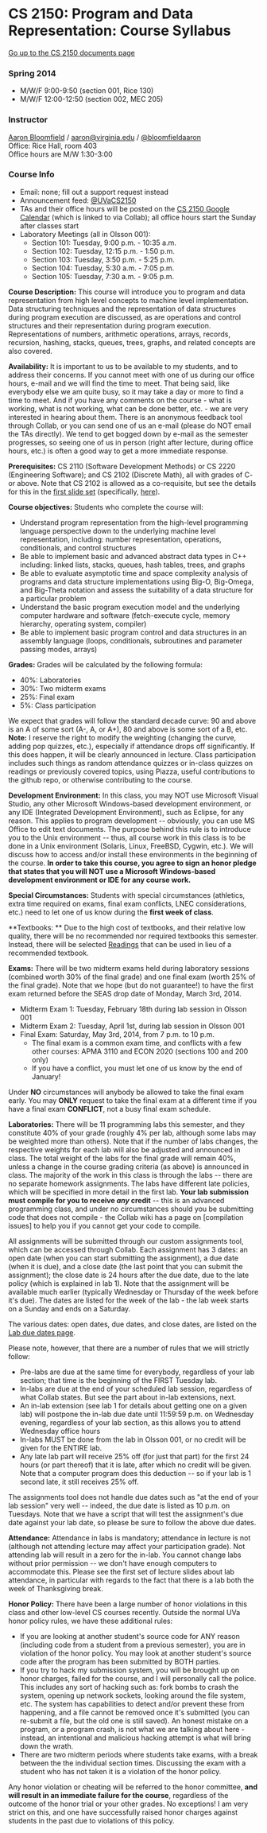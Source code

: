 CS 2150: Program and Data Representation: Course Syllabus
=========================================================

[Go up to the CS 2150 documents page](index.html)

### Spring 2014 ###

- M/W/F 9:00-9:50 (section 001, Rice 130)
- M/W/F 12:00-12:50 (section 002, MEC 205)

### Instructor ###
[Aaron Bloomfield](http://www.cs.virginia.edu/~asb) / [aaron@virginia.edu](mailto:aaron@virginia.edu) / [@bloomfieldaaron](http://twitter.com/bloomfieldaaron)  
Office: Rice Hall, room 403  
Office hours are M/W 1:30-3:00

### Course Info ###

- Email: none; fill out a support request instead
- Announcement feed: [@UVaCS2150](http://twitter.com/UVaCS2150)
- TAs and their office hours will be posted on the [CS 2150 Google Calendar](https://www.google.com/calendar/embed?src=1ea0dfillqvhlop8d7t0m8afuo%40group.calendar.google.com&amp;amp;ctz=America/New_York) (which is linked to via Collab); all office hours start the Sunday after classes start
- Laboratory Meetings (all in Olsson 001):
  - Section 101: Tuesday, 9:00 p.m. - 10:35 a.m.
  - Section 102: Tuesday, 12:15 p.m. - 1:50 p.m.
  - Section 103: Tuesday, 3:50 p.m. - 5:25 p.m.
  - Section 104: Tuesday, 5:30 a.m. - 7:05 p.m.
  - Section 105: Tuesday, 7:30 a.m. - 9:05 p.m.

**Course Description:** This course will introduce you to program and
data representation from high level concepts to machine level
implementation. Data structuring techniques and the representation of
data structures during program execution are discussed, as are
operations and control structures and their representation during
program execution. Representations of numbers, arithmetic operations,
arrays, records, recursion, hashing, stacks, queues, trees, graphs,
and related concepts are also covered.

**Availability:** It is important to us to be available to my
students, and to address their concerns. If you cannot meet with one
of us during our office hours, e-mail and we will find the time to
meet. That being said, like everybody else we am quite busy, so it may
take a day or more to find a time to meet. And if you have any
comments on the course - what is working, what is not working, what
can be done better, etc. - we are very interested in hearing about
them. There is an anonymous feedback tool through Collab, or you can
send one of us an e-mail (please do NOT email the TAs directly).  We
tend to get bogged down by e-mail as the semester progresses, so
seeing one of us in person (right after lecture, during office hours,
etc.) is often a good way to get a more immediate response.

**Prerequisites:** CS 2110 (Software Development Methods) or CS 2220
(Engineering Software); and CS 2102 (Discrete Math), all with grades
of C- or above.  Note that CS 2102 is allowed as a co-requisite, but
see the details for this in the [first slide set](../slides/01-intro.html) (specifically, [here](../slides/01-intro.html#/2/10)).

**Course objectives:** Students who complete the course will:

- Understand program representation from the high-level programming
  language perspective down to the underlying machine level
  representation, including: number representation, operations,
  conditionals, and control structures
- Be able to implement basic and advanced abstract data types in C++
  including: linked lists, stacks, queues, hash tables, trees, and
  graphs
- Be able to evaluate asymptotic time and space complexity analysis of
  programs and data structure implementations using Big-O, Big-Omega,
  and Big-Theta notation and assess the suitability of a data structure
  for a particular problem
- Understand the basic program execution model and the underlying
  computer hardware and software (fetch-execute cycle, memory hierarchy,
  operating system, compiler)
- Be able to implement basic program control and data structures in an
  assembly language (loops, conditionals, subroutines and parameter
  passing modes, arrays)

**Grades:** Grades will be calculated by the following formula:

- 40%: Laboratories
- 30%: Two midterm exams
- 25%: Final exam
- 5%: Class participation

We expect that grades will follow the standard decade curve: 90 and
above is an A of some sort (A-, A, or A+), 80 and above is some sort
of a B, etc.  **Note:** I reserve the right to modify the weighting
(changing the curve, adding pop quizzes, etc.), especially if
attendance drops off significantly.  If this does happen, it will be
clearly announced in lecture. Class participation includes such things
as random attendance quizzes or in-class quizzes on readings or
previously covered topics, using Piazza, useful contributions to the
github repo, or otherwise contributing to the course.

**Development Environment:** In this class, you may NOT use Microsoft
Visual Studio, any other Microsoft Windows-based development
environment, or any IDE (Integrated Development Environment), such as
Eclipse, for any reason.  This applies to program development --
obviously, you can use MS Office to edit text documents.  The purpose
behind this rule is to introduce you to the Unix environment --
thus, all course work in this class is to be done in a Unix
environment (Solaris, Linux, FreeBSD, Cygwin, etc.).  We will discuss
how to access and/or install these environments in the beginning of
the course.  **In order to take this course, you agree to sign an
honor pledge that states that you will NOT use a Microsoft
Windows-based development environment or IDE for any course work.**

**Special Circumstances:** Students with special circumstances
(athletics, extra time required on exams, final exam conflicts, LNEC
considerations, etc.) need to let one of us know during the **first
week of class**.

**Textbooks: ** Due to the high cost of textbooks, and their relative
low quality, there will be no recommended nor required textbooks this
semester.  Instead, there will be selected [Readings](readings.html)
that can be used in lieu of a recommended textbook.

**Exams:** There will be two midterm exams held during laboratory
sessions (combined worth 30% of the final grade) and one final exam
(worth 25% of the final grade). Note that we hope (but do not
guarantee!) to have the first exam returned before the SEAS drop date
of Monday, March 3rd, 2014.

- Midterm Exam 1: Tuesday, February 18th during lab session in Olsson 001
- Midterm Exam 2: Tuesday, April 1st, during lab session in Olsson 001
- Final Exam: Saturday, May 3rd, 2014, from 7 p.m. to 10 p.m.
  - The final exam is a common exam time, and conflicts with a few
    other courses: APMA 3110 and ECON 2020 (sections 100 and 200 only)
  - If you have a conflict, you must let one of us know by the end of
    January!

Under **NO** circumstances will anybody be allowed to take the final
exam early.  You may **ONLY** request to take the final exam at a
different time if you have a final exam **CONFLICT**, not a busy final
exam schedule.

**Laboratories:** There will be 11 programming labs this semester, and
they constitute 40% of your grade (roughly 4% per lab, although some
labs may be weighted more than others).  Note that if the number of
labs changes, the respective weights for each lab will also be
adjusted and announced in class.  The total weight of the labs for the
final grade will remain 40%, unless a change in the course grading
criteria (as above) is announced in class.  The majority of the work
in this class is through the labs -- there are no separate
homework assignments.  The labs have different late policies, which
will be specified in more detail in the first lab.  **Your lab
submission must compile for you to receive *any* credit** --
this is an advanced programming class, and under no circumstances
should you be submitting code that does not compile - the Collab wiki
has a page on [compilation issues] to help you if you cannot get your
code to compile.

All assignments will be submitted through our custom assignments tool,
which can be accessed through Collab.  Each assignment has 3 dates: an
open date (when you can start submitting the assignment), a due date
(when it is due), and a close date (the last point that you can submit
the assignment); the close date is 24 hours after the due date, due to
the late policy (which is explained in lab 1).  Note that the
assignment will be available much earlier (typically Wednesday or
Thursday of the week before it's due).  The dates are listed for the
week of the lab - the lab week starts on a Sunday and ends on a
Saturday.

The various dates: open dates, due dates, and close dates, are listed
on the [Lab due dates page](labduedates.html).

Please note, however, that there are a number of rules that we will
strictly follow:

- Pre-labs are due at the same time for everybody, regardless of your
  lab section; that time is the beginning of the FIRST Tuesday lab.
- In-labs are due at the end of your scheduled lab session, regardless
  of what Collab states.  But see the part about in-lab extensions,
  next.
- An in-lab extension (see lab 1 for details about getting one on a
  given lab) will postpone the in-lab due date until 11:59:59 p.m. on
  Wednesday evening, regardless of your lab section, as this allows
  you to attend Wednesday office hours
- In-labs MUST be done from the lab in Olsson 001, or no credit will
  be given for the ENTIRE lab.
- Any late lab part will receive 25% off (for just that part) for the
  first 24 hours (or part thereof) that it is late, after which no
  credit will be given.  Note that a computer program does this
  deduction -- so if your lab is 1 second late, it still receives
  25% off.

The assignments tool does not handle due dates such as "at the end of
your lab session" very well -- indeed, the due date is listed as 10
p.m. on Tuesdays.  Note that we have a script that will test the
assignment's due date against your lab date, so please be sure to
follow the above due dates.

**Attendance:** Attendance in labs is mandatory; attendance in lecture
is not (although not attending lecture may affect your participation
grade).  Not attending lab will result in a zero for the in-lab.  You
cannot change labs without prior permission -- we don't have
enough computers to accommodate this.  Please see the first set of
lecture slides about lab attendance, in particular with regards to the
fact that there is a lab both the week of Thanksgiving break.

**Honor Policy:**  There have been a large number of honor violations
in this class and other low-level CS courses recently.  Outside the
normal UVa honor policy rules, we have these additional rules:

- If you are looking at another student's source code for ANY reason
  (including code from a student from a previous semester), you are in
  violation of the honor policy.  You may look at another student's
  source code after the program has been submitted by BOTH parties.
- If you try to hack my submission system, you will be brought up on
  honor charges, failed for the course, and I will personally call the
  police. This includes any sort of hacking such as: fork bombs to
  crash the system, opening up network sockets, looking around the
  file system, etc. The system has capabilities to detect and/or
  prevent these from happening, and a file cannot be removed once it's
  submitted (you can re-submit a file, but the old one is still
  saved). An honest mistake on a program, or a program crash, is not
  what we are talking about here - instead, an intentional and
  malicious hacking attempt is what will bring down the wrath.
- There are two midterm periods where students take exams, with a
  break between the the individual section times.  Discussing the
  exam with a student who has not taken it is a violation of the honor
  policy.

Any honor violation or cheating will be referred to the honor
committee, **and will result in an immediate failure for the course**,
regardless of the outcome of the honor trial or your other grades.  No
exceptions!  I am very strict on this, and one have successfully
raised honor charges against students in the past due to violations of
this policy.
